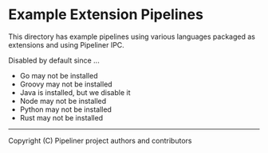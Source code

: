 # Example Extension Pipelines

This directory has example pipelines using various languages packaged as extensions and using Pipeliner IPC.

Disabled by default since ...

- Go may not be installed
- Groovy may not be installed
- Java is installed, but we disable it
- Node may not be installed
- Python may not be installed
- Rust may not be installed

---

Copyright (C) Pipeliner project authors and contributors
